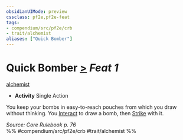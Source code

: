 ```yaml
---
obsidianUIMode: preview
cssclass: pf2e,pf2e-feat
tags:
- compendium/src/pf2e/crb
- trait/alchemist
aliases: ["Quick Bomber"]
---
```

# Quick Bomber  [>](chapter-9-playing-the-game.md#Actions "Single Action") *Feat 1*  
[alchemist](Reference/Rules/Traits/alchemist.md "Alchemist Class Trait")  

- **Activity** Single Action

You keep your bombs in easy-to-reach pouches from which you draw without thinking. You [Interact](interact.md) to draw a bomb, then [Strike](strike.md) with it.

*Source: Core Rulebook p. 76*  
%% #compendium/src/pf2e/crb #trait/alchemist %%